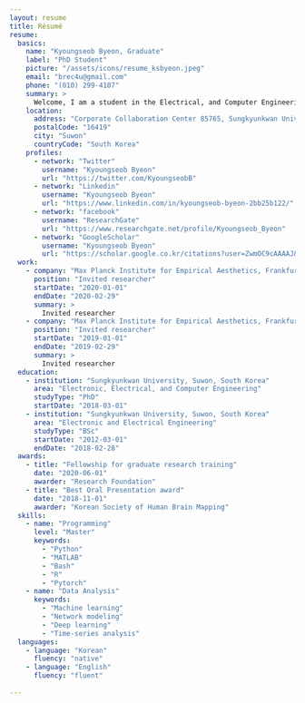 ```yaml
---
layout: resume
title: Résumé
resume:
  basics:
    name: "Kyoungseob Byeon, Graduate"
    label: "PhD Student"
    picture: "/assets/icons/resume_ksbyeon.jpeg"
    email: "brec4u@gmail.com"
    phone: "(010) 299-4107"
    summary: >
      Welcome, I am a student in the Electrical, and Computer Engineering at Sungkyunkwan University (SKKU) and IBS Center for Neuroscience Imaging Research (CNIR) in Korea. I had conducted machine learning based neuroimaging application studies especially for disease such as obesity and developmental disabilities. And now, my goal is to explain different communication mechanism caused by developmental disabilities from large scale brain networks.
    location:
      address: "Corporate Collaboration Center 85765, Sungkyunkwan University, Seobu-ro 2066, Jangan-gu"
      postalCode: "16419"
      city: "Suwon"
      countryCode: "South Korea"
    profiles:
      - network: "Twitter"
        username: "Kyoungseob Byeon"
        url: "https://twitter.com/KyoungseobB"     
      - network: "Linkedin"
        username: "Kyoungseob Byeon"
        url: "https://www.linkedin.com/in/kyoungseob-byeon-2bb25b122/"
      - network: "facebook"
        username: "ResearchGate"
        url: "https://www.researchgate.net/profile/Kyoungseob_Byeon" 
      - network: "GoogleScholar"
        username: "Kyoungseob Byeon"
        url: "https://scholar.google.co.kr/citations?user=ZwmOC9cAAAAJ&hl=en&oi=ao"         
  work:
    - company: "Max Planck Institute for Empirical Aesthetics, Frankfurt Germany"
      position: "Invited researcher"
      startDate: "2020-01-01"
      endDate: "2020-02-29"
      summary: >
        Invited researcher
    - company: "Max Planck Institute for Empirical Aesthetics, Frankfurt Germany"
      position: "Invited researcher"
      startDate: "2019-01-01"
      endDate: "2019-02-29"
      summary: >
        Invited researcher        
  education:
    - institution: "Sungkyunkwan University, Suwon, South Korea"
      area: "Electronic, Electrical, and Computer Engineering"
      studyType: "PhD"
      startDate: "2018-03-01"
    - institution: "Sungkyunkwan University, Suwon, South Korea"
      area: "Electronic and Electrical Engineering"
      studyType: "BSc"
      startDate: "2012-03-01"
      endDate: "2018-02-28"
  awards:
    - title: "Fellowship for graduate research training"
      date: "2020-06-01"
      awarder: "Research Foundation"
    - title: "Best Oral Presentation award"
      date: "2018-11-01"
      awarder: "Korean Society of Human Brain Mapping"     
  skills:
    - name: "Programming"
      level: "Master"
      keywords:
        - "Python"
        - "MATLAB"
        - "Bash"
        - "R"
        - "Pytorch"
    - name: "Data Analysis"
      keywords:
        - "Machine learning"
        - "Network modeling"
        - "Deep learning"
        - "Time-series analysis"
  languages:
    - language: "Korean"
      fluency: "native"
    - language: "English"
      fluency: "fluent"
      
---
```

